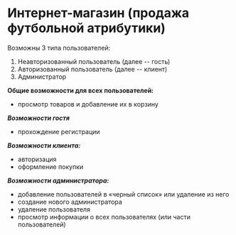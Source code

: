 # Интернет-магазин (продажа футбольной атрибутики)
Возможны 3 типа пользователей:
1. Неавторизованный  пользователь (далее -- гость)
2. Авторизованный пользователь (далее -- клиент)
3. Администратор

__Общие возможности для всех пользователей:__
- просмотр товаров и добавление их в корзину

___Возможности гостя___
- прохождение регистрации

___Возможности клиента:___
- авторизация
- оформление покупки

___Возможности администратора:___
- добавление пользователей в «черный список» или удаление из него
- создание нового администратора
- удаление пользователя
- просмотр информации о всех пользователях (или части пользователей)

